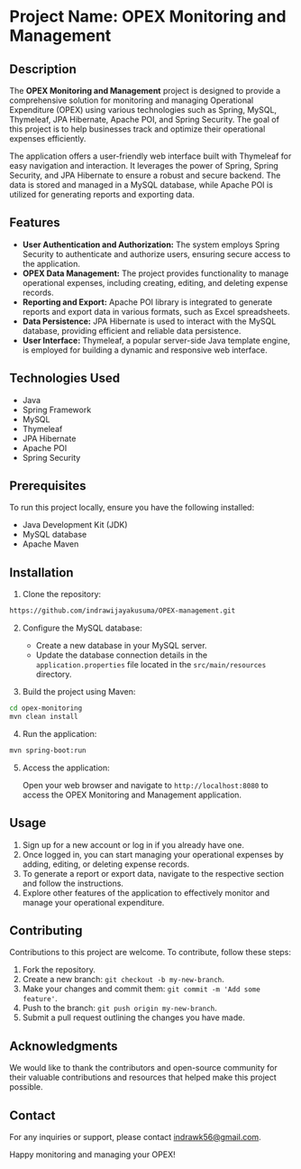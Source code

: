 # Project Name: OPEX Monitoring and Management

## Description

The **OPEX Monitoring and Management** project is designed to provide a comprehensive solution for monitoring and managing Operational Expenditure (OPEX) using various technologies such as Spring, MySQL, Thymeleaf, JPA Hibernate, Apache POI, and Spring Security. The goal of this project is to help businesses track and optimize their operational expenses efficiently.

The application offers a user-friendly web interface built with Thymeleaf for easy navigation and interaction. It leverages the power of Spring, Spring Security, and JPA Hibernate to ensure a robust and secure backend. The data is stored and managed in a MySQL database, while Apache POI is utilized for generating reports and exporting data.

## Features

- **User Authentication and Authorization:** The system employs Spring Security to authenticate and authorize users, ensuring secure access to the application.
- **OPEX Data Management:** The project provides functionality to manage operational expenses, including creating, editing, and deleting expense records.
- **Reporting and Export:** Apache POI library is integrated to generate reports and export data in various formats, such as Excel spreadsheets.
- **Data Persistence:** JPA Hibernate is used to interact with the MySQL database, providing efficient and reliable data persistence.
- **User Interface:** Thymeleaf, a popular server-side Java template engine, is employed for building a dynamic and responsive web interface.

## Technologies Used

- Java
- Spring Framework
- MySQL
- Thymeleaf
- JPA Hibernate
- Apache POI
- Spring Security

## Prerequisites

To run this project locally, ensure you have the following installed:

- Java Development Kit (JDK)
- MySQL database
- Apache Maven

## Installation

1. Clone the repository:
```bash
https://github.com/indrawijayakusuma/OPEX-management.git
```
2. Configure the MySQL database:

   - Create a new database in your MySQL server.
   - Update the database connection details in the `application.properties` file located in the `src/main/resources` directory.

3. Build the project using Maven:
```bash
cd opex-monitoring
mvn clean install
```
4. Run the application:
```bash
mvn spring-boot:run
```

5. Access the application:

   Open your web browser and navigate to `http://localhost:8080` to access the OPEX Monitoring and Management application.

## Usage

1. Sign up for a new account or log in if you already have one.
2. Once logged in, you can start managing your operational expenses by adding, editing, or deleting expense records.
3. To generate a report or export data, navigate to the respective section and follow the instructions.
4. Explore other features of the application to effectively monitor and manage your operational expenditure.

## Contributing

Contributions to this project are welcome. To contribute, follow these steps:

1. Fork the repository.
2. Create a new branch: `git checkout -b my-new-branch`.
3. Make your changes and commit them: `git commit -m 'Add some feature'`.
4. Push to the branch: `git push origin my-new-branch`.
5. Submit a pull request outlining the changes you have made.

## Acknowledgments

We would like to thank the contributors and open-source community for their valuable contributions and resources that helped make this project possible.

## Contact

For any inquiries or support, please contact [indrawk56@gmail.com](mailto:indrawk56@gmail.com).

Happy monitoring and managing your OPEX!



